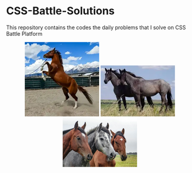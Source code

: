# CSS-Battle-Solutions
This repository contains the codes the daily problems that I solve on CSS Battle Platform 

<p align="center">
  <img src="image1.png" width="200"/>
  <img src="image2.png" width="200"/>
  <img src="image3.png" width="200"/>
</p>